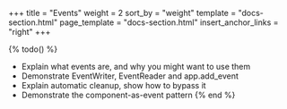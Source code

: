 +++
title = "Events"
weight = 2
sort_by = "weight"
template = "docs-section.html"
page_template = "docs-section.html"
insert_anchor_links = "right"
+++

{% todo() %}

* Explain what events are, and why you might want to use them
* Demonstrate EventWriter, EventReader and app.add_event
* Explain automatic cleanup, show how to bypass it
* Demonstrate the component-as-event pattern
{% end %}
